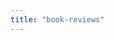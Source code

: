 ```yaml
---
title: "book-reviews"
---
```


<style type="text/css">
.review {
  margin-top: 50px;
  margin-bottom: 50px;
}
.fa {
  color: orange;
}
</style>
<link rel="stylesheet" href="https://cdnjs.cloudflare.com/ajax/libs/font-awesome/4.7.0/css/font-awesome.min.css">

<div>
  <div class="review">
  </div>
</div>